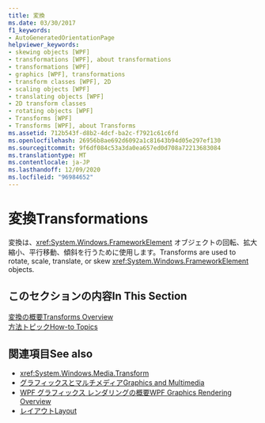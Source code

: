 ```yaml
---
title: 変換
ms.date: 03/30/2017
f1_keywords:
- AutoGeneratedOrientationPage
helpviewer_keywords:
- skewing objects [WPF]
- transformations [WPF], about transformations
- transformations [WPF]
- graphics [WPF], transformations
- transform classes [WPF], 2D
- scaling objects [WPF]
- translating objects [WPF]
- 2D transform classes
- rotating objects [WPF]
- Transforms [WPF]
- Transforms [WPF], about Transforms
ms.assetid: 712b543f-d8b2-4dcf-ba2c-f7921c61c6fd
ms.openlocfilehash: 26956b8ae692d6092a1c81643b94d05e297ef130
ms.sourcegitcommit: 9f6df084c53a3da0ea657ed0d708a72213683084
ms.translationtype: MT
ms.contentlocale: ja-JP
ms.lasthandoff: 12/09/2020
ms.locfileid: "96984652"
---
```

# <a name="transformations"></a><span data-ttu-id="c69bd-102">変換</span><span class="sxs-lookup"><span data-stu-id="c69bd-102">Transformations</span></span>
<span data-ttu-id="c69bd-103">変換は、<xref:System.Windows.FrameworkElement> オブジェクトの回転、拡大縮小、平行移動、傾斜を行うために使用します。</span><span class="sxs-lookup"><span data-stu-id="c69bd-103">Transforms are used to rotate, scale, translate, or skew <xref:System.Windows.FrameworkElement> objects.</span></span>  
  
## <a name="in-this-section"></a><span data-ttu-id="c69bd-104">このセクションの内容</span><span class="sxs-lookup"><span data-stu-id="c69bd-104">In This Section</span></span>  
 [<span data-ttu-id="c69bd-105">変換の概要</span><span class="sxs-lookup"><span data-stu-id="c69bd-105">Transforms Overview</span></span>](transforms-overview.md)  
 [<span data-ttu-id="c69bd-106">方法トピック</span><span class="sxs-lookup"><span data-stu-id="c69bd-106">How-to Topics</span></span>](transformations-how-to-topics.md)  
  
## <a name="see-also"></a><span data-ttu-id="c69bd-107">関連項目</span><span class="sxs-lookup"><span data-stu-id="c69bd-107">See also</span></span>

- <xref:System.Windows.Media.Transform>
- [<span data-ttu-id="c69bd-108">グラフィックスとマルチメディア</span><span class="sxs-lookup"><span data-stu-id="c69bd-108">Graphics and Multimedia</span></span>](index.md)
- [<span data-ttu-id="c69bd-109">WPF グラフィックス レンダリングの概要</span><span class="sxs-lookup"><span data-stu-id="c69bd-109">WPF Graphics Rendering Overview</span></span>](wpf-graphics-rendering-overview.md)
- [<span data-ttu-id="c69bd-110">レイアウト</span><span class="sxs-lookup"><span data-stu-id="c69bd-110">Layout</span></span>](../advanced/layout.md)
